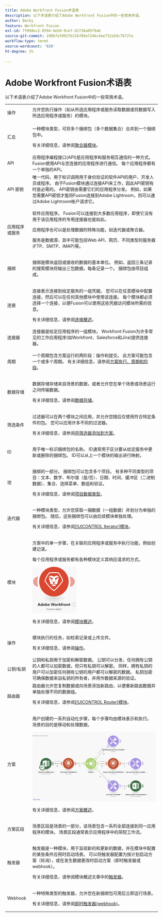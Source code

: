 ```yaml
---
title: Adobe Workfront Fusion术语表
description: 以下术语表介绍了Adobe Workfront Fusion中的一些常用术语。
author: Becky
feature: Workfront Fusion
exl-id: 7f098ec2-8594-4e5d-9ce7-d1738a05f9a6
source-git-commit: 190bfe5992fb21b789a7246c4ae732a5dc7672fa
workflow-type: tm+mt
source-wordcount: '920'
ht-degree: 1%

---
```


# Adobe Workfront Fusion术语表

以下术语表介绍了Adobe Workfront Fusion中的一些常用术语。


<table style="table-layout:auto">
 <col> 
 <col> 
 <tbody> 
  <tr> 
   <td role="rowheader"> <p>操作</p> </td> 
   <td>允许您执行操作（如从所选应用程序或服务读取数据或将数据写入所选应用程序或服务）的模块。</td> 
  </tr> 
  <tr> 
   <td role="rowheader"> <p>汇总</p> </td> 
   <td> <p>一种模块类型，可将多个捆绑包（多个数据集合）合并到一个捆绑包中。 </p><p>有关详细信息，请参阅<a href="/help/workfront-fusion/references/modules/aggregator-module.md" class="MCXref xref">聚合器模块</a>。</p> </td> 
  </tr> 
  <tr> 
   <td role="rowheader">API</td> 
   <td>应用程序编程接口(API)是应用程序和服务相互通信的一种方式。 Fusion使用API与您连接的应用程序进行通信。 每个应用程序都有一个单独的API。 </td> 
  </tr> 
  <tr> 
   <td role="rowheader">API 密钥</td> 
   <td>唯一代码，用于标识调用用于身份验证的软件API的用户、开发人员或程序。 由于Fusion模块通过连接API来工作，因此API密钥有时是必需的。 API密钥由需要它们的应用程序分发。 例如，如果您需要API密钥才能将Fusion连接到Adobe Lightroom，则可以通过Adobe Lightroom帐户请求它。</td> 
  </tr> 
  <tr> 
   <td role="rowheader">应用程序或服务</td> 
   <td> <p>软件应用程序。 Fusion可以连接到大多数应用程序，即使它没有用于该应用程序的专用连接器也是如此。</p> <p>应用程序也可以是处理数据的特殊功能，如迭代器或聚合器。 </p> <p>服务是数据源，其中可能包括Web API、网页、不同类型的服务器(FTP、SMTP、IMAP)等。 </p>  </td> 
  </tr> 
  <tr> 
   <td role="rowheader"> <p>捆绑</p> </td> 
   <td> <p>捆绑是模块返回或接收的数据的基本单位。 例如，返回三条记录的搜索模块将输出三包数据，每条记录一个。 捆绑包由项目组成。</p> </td> 
  </tr> 
  <tr>
   <td role="rowheader"> <p>连接</p> </td> 
   <td> <p>连接表示连接到给定服务的一组凭据。 您可以在任意模块中配置连接，然后可以在任何其他模块中使用该连接。 每个模块都必须选择一个连接，以便Fusion可以使用这些凭据访问模块所需的信息。 </p><p>有关详细信息，请参阅<a href="/help/workfront-fusion/get-started-with-fusion/understand-fusion/connection-overview.md" class="MCXref xref">连接概述</a>。</p> </td> 
  </tr> 
  <tr> 
   <td role="rowheader">连接器</td> 
   <td>连接器是给定应用程序的一组模块。 Workfront Fusion为许多常见的工作应用程序(如Workfront、Salesforce和Jira)提供连接器。</td> 
  </tr> 
  <tr> 
   <td role="rowheader"> <p>周期</p> </td> 
   <td> <p>一个周期包含方案运行的两阶段：操作和提交。 此方案可能包含一个或多个周期。 有关详细信息，请参阅<a href="/help/workfront-fusion/references/scenarios/scenario-execution-cycles-phases.md" class="MCXref xref">方案执行、周期和阶段</a>。</p> </td> 
  </tr> 
  <tr> 
   <td role="rowheader"> <p>数据存储</p> </td> 
   <td> <p>数据存储存储来自场景的数据，或者允许您在单个场景或场景运行之间传输数据。 </p><p>有关详细信息，请参阅<a href="/help/workfront-fusion/create-scenarios/map-data/data-stores.md" class="MCXref xref">数据存储</a>。</p> </td> 
  </tr> 
  <tr> 
   <td role="rowheader"> <p>筛选条件</p> </td> 
   <td> <p> 过滤器可以在两个模块之间应用，并允许您随后仅使用符合特定条件的包。 您可以应用许多不同的过滤器。 </p><p>有关详细信息，请参阅<a href="/help/workfront-fusion/create-scenarios/add-modules/add-a-filter-to-a-scenario.md" class="MCXref xref">将筛选器添加到方案</a>。</p> </td> 
  </tr> 
  <tr> 
   <td role="rowheader"> <p>ID </p> </td> 
   <td> <p>用于唯一标识捆绑包的名称。 ID通常用于区分要从给定服务中更新或删除的捆绑包。 ID可以从上一个模块的输出进行映射。</p> </td> 
  </tr> 
  <tr> 
   <td role="rowheader"> <p>项</p> </td> 
   <td> <p>捆绑的一部分。 捆绑包可以包含多个项目。 有多种不同类型的项目：文本、数字、布尔值（是/否）、日期、时间、缓冲区（二进制数据）、集合、选择菜单、数组和验证。</p><p> 有关详细信息，请参阅<a href="/help/workfront-fusion/references/mapping-panel/data-types/item-data-types.md" class="MCXref xref">项目数据类型</a>。</p> </td> 
  </tr>
  <tr> 
   <td role="rowheader"> <p>迭代器</p> </td> 
   <td> <p>一种模块类型，允许您获取一捆数据（一组数据）并划分为单独的捆绑包。 随后，这些捆绑包可以由后续模块单独处理。 </p><p>有关详细信息，请参阅<a href="/help/workfront-fusion/references/modules/iterator-module.md" class="MCXref xref">[!UICONTROL Iterator]模块</a>。</p> </td> 
  </tr> 
  <tr> 
   <td role="rowheader"> <p>模块</p> </td> 
   <td> <p>方案中的单一步骤，在关联的应用程序或服务中执行功能，例如创建记录。</p> <p>每个应用程序或服务都有各种模块定义其响应请求的方式。</p>  <p> <img src="assets/module.png"> </p> <p>有关详细信息，请参阅<a href="/help/workfront-fusion/get-started-with-fusion/understand-fusion/module-overview.md" class="MCXref xref">模块概述</a>。</p> </td> 
  </tr> 
  <tr> 
   <td role="rowheader"> <p>操作</p> </td> 
   <td> <p>模块执行的任务，如检索记录或上传文件。</p><p>有关详细信息，请参阅<a href="/help/workfront-fusion/set-up-and-manage-workfront-fusion/licensing-operations-overview/operations-in-workfront-fusion.md" class="MCXref xref">操作</a>。</p>
  </tr> 
  <tr> 
   <td role="rowheader">公钥/私钥</td> 
   <td>公钥和私钥用于加密和解密数据。 公钥可以分发，任何拥有公钥的人都可以加密数据，但只有私钥可以解密。 同样，拥有私钥的用户可以加密任何拥有公钥的用户都可以解密的数据。 私钥加密可确保数据来自私钥的所有者，并用作数据来源的验证。</td> 
  </tr> 
  <tr> 
   <td role="rowheader"> <p>路由器</p> </td> 
   <td>路由器允许您复制数据或向场景添加新路由，以便重新路由数据并单独处理不同的数据组。</p><p> 有关详细信息，请参阅<a href="/help/workfront-fusion/create-scenarios/add-modules/router-module.md" class="MCXref xref">[!UICONTROL Router]模块</a>。</td> 
  </tr> 
  <tr> 
   <td role="rowheader"> <p>方案</p> </td> 
   <td> <p>用户创建的一系列自动化步骤，每个步骤均由模块表示和执行。 场景的目的是移动和处理数据。</p> <p> <img src="assets/entire-scenario-blank.png" style="width: 350;height: 178;"> </p> <p> 有关详细信息，请参阅<a href="/help/workfront-fusion/get-started-with-fusion/understand-fusion/scenario-overview.md" class="MCXref xref">方案概述</a>。</p> </td> 
  </tr> 
  <tr> 
   <td role="rowheader"> <p>方案区段</p> </td> 
   <td> <p> 场景区段是场景的一部分，该场景包含一系列全部连接到同一应用程序的模块。 场景区段通常表示应用程序中的简短工作流。</p> </td> 
  </tr> 
  <tr> 
   <td role="rowheader"> <p>触发器</p> </td> 
   <td> <p>触发器是一种模块，用于监视新的和更新的数据，并在模块中配置的某些条件应用时启动场景。 可以将触发器配置为按计划启动方案（轮询），或在发生数据更改时启动方案（即时触发器或webhook）。</p> <p>有关详细信息，请参阅模块概述文章中的<a href="/help/workfront-fusion/get-started-with-fusion/understand-fusion/module-overview.md" class="MCXref xref">触发器</a>。</p> </td> 
  </tr> 
  <tr> 
   <td role="rowheader"> <p>Webhook</p> </td> 
   <td> <p>一种特殊类型的触发器，允许您在新捆绑包可用后立即运行场景。 </p><p>有关详细信息，请参阅<a href="/help/workfront-fusion/references/modules/webhooks-reference.md" class="MCXref xref">即时触发器(webhook)</a>。</p> </td> 
  </tr> 
 </tbody> 
</table>
